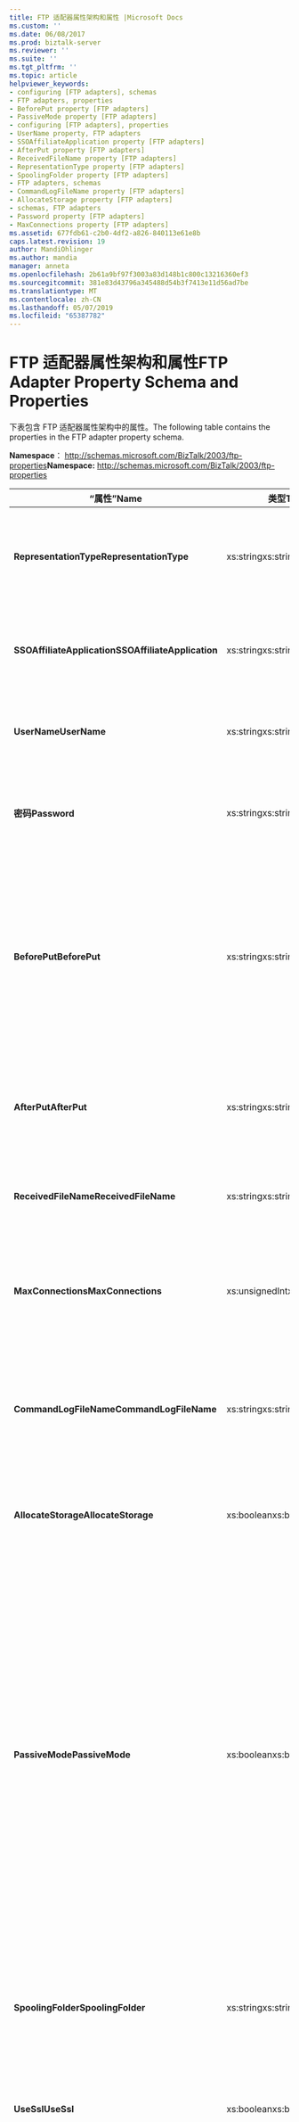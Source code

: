 ```yaml
---
title: FTP 适配器属性架构和属性 |Microsoft Docs
ms.custom: ''
ms.date: 06/08/2017
ms.prod: biztalk-server
ms.reviewer: ''
ms.suite: ''
ms.tgt_pltfrm: ''
ms.topic: article
helpviewer_keywords:
- configuring [FTP adapters], schemas
- FTP adapters, properties
- BeforePut property [FTP adapters]
- PassiveMode property [FTP adapters]
- configuring [FTP adapters], properties
- UserName property, FTP adapters
- SSOAffiliateApplication property [FTP adapters]
- AfterPut property [FTP adapters]
- ReceivedFileName property [FTP adapters]
- RepresentationType property [FTP adapters]
- SpoolingFolder property [FTP adapters]
- FTP adapters, schemas
- CommandLogFileName property [FTP adapters]
- AllocateStorage property [FTP adapters]
- schemas, FTP adapters
- Password property [FTP adapters]
- MaxConnections property [FTP adapters]
ms.assetid: 677fdb61-c2b0-4df2-a826-840113e61e8b
caps.latest.revision: 19
author: MandiOhlinger
ms.author: mandia
manager: anneta
ms.openlocfilehash: 2b61a9bf97f3003a83d148b1c800c13216360ef3
ms.sourcegitcommit: 381e83d43796a345488d54b3f7413e11d56ad7be
ms.translationtype: MT
ms.contentlocale: zh-CN
ms.lasthandoff: 05/07/2019
ms.locfileid: "65387782"
---
```

# <a name="ftp-adapter-property-schema-and-properties"></a><span data-ttu-id="b4d31-102">FTP 适配器属性架构和属性</span><span class="sxs-lookup"><span data-stu-id="b4d31-102">FTP Adapter Property Schema and Properties</span></span>
<span data-ttu-id="b4d31-103">下表包含 FTP 适配器属性架构中的属性。</span><span class="sxs-lookup"><span data-stu-id="b4d31-103">The following table contains the properties in the FTP adapter property schema.</span></span>  
  
 <span data-ttu-id="b4d31-104">**Namespace**： http://schemas.microsoft.com/BizTalk/2003/ftp-properties</span><span class="sxs-lookup"><span data-stu-id="b4d31-104">**Namespace:** http://schemas.microsoft.com/BizTalk/2003/ftp-properties</span></span>  
  
|<span data-ttu-id="b4d31-105">“属性”</span><span class="sxs-lookup"><span data-stu-id="b4d31-105">Name</span></span>|<span data-ttu-id="b4d31-106">类型</span><span class="sxs-lookup"><span data-stu-id="b4d31-106">Type</span></span>|<span data-ttu-id="b4d31-107">Description</span><span class="sxs-lookup"><span data-stu-id="b4d31-107">Description</span></span>|  
|----------|----------|-----------------|  
|<span data-ttu-id="b4d31-108">**RepresentationType**</span><span class="sxs-lookup"><span data-stu-id="b4d31-108">**RepresentationType**</span></span>|<span data-ttu-id="b4d31-109">xs:string</span><span class="sxs-lookup"><span data-stu-id="b4d31-109">xs:string</span></span>|<span data-ttu-id="b4d31-110">指定 FTP 适配器发送数据的方式。</span><span class="sxs-lookup"><span data-stu-id="b4d31-110">Specifies how the FTP adapter sends data.</span></span><br /><br /> <span data-ttu-id="b4d31-111">**有效值：** 二进制或 ASCII</span><span class="sxs-lookup"><span data-stu-id="b4d31-111">**Valid values:** binary or ASCII</span></span>|  
|<span data-ttu-id="b4d31-112">**SSOAffiliateApplication**</span><span class="sxs-lookup"><span data-stu-id="b4d31-112">**SSOAffiliateApplication**</span></span>|<span data-ttu-id="b4d31-113">xs:string</span><span class="sxs-lookup"><span data-stu-id="b4d31-113">xs:string</span></span>|<span data-ttu-id="b4d31-114">指定的企业单一登录关联应用程序使用 FTP 发送端口上。</span><span class="sxs-lookup"><span data-stu-id="b4d31-114">Specifies the Enterprise Single Sign-On affiliate application to use on the FTP send port.</span></span>|  
|<span data-ttu-id="b4d31-115">**UserName**</span><span class="sxs-lookup"><span data-stu-id="b4d31-115">**UserName**</span></span>|<span data-ttu-id="b4d31-116">xs:string</span><span class="sxs-lookup"><span data-stu-id="b4d31-116">xs:string</span></span>|<span data-ttu-id="b4d31-117">指定要发送消息时登录到 FTP 服务器的用户名。</span><span class="sxs-lookup"><span data-stu-id="b4d31-117">Specifies the user name to log on to the FTP server when sending messages.</span></span>|  
|<span data-ttu-id="b4d31-118">**密码**</span><span class="sxs-lookup"><span data-stu-id="b4d31-118">**Password**</span></span>|<span data-ttu-id="b4d31-119">xs:string</span><span class="sxs-lookup"><span data-stu-id="b4d31-119">xs:string</span></span>|<span data-ttu-id="b4d31-120">指定要发送消息时登录到 FTP 服务器时使用的密码。</span><span class="sxs-lookup"><span data-stu-id="b4d31-120">Specifies the password to use when logging on to the FTP server when sending messages.</span></span>|  
|<span data-ttu-id="b4d31-121">**BeforePut**</span><span class="sxs-lookup"><span data-stu-id="b4d31-121">**BeforePut**</span></span>|<span data-ttu-id="b4d31-122">xs:string</span><span class="sxs-lookup"><span data-stu-id="b4d31-122">xs:string</span></span>|<span data-ttu-id="b4d31-123">指定要在文件 PUT，例如，若要更改默认值在 FTP 服务器上的命令之前运行的 FTP 命令。</span><span class="sxs-lookup"><span data-stu-id="b4d31-123">Specifies the FTP commands to run before the file PUT, such as commands to change default values on the FTP server.</span></span> <span data-ttu-id="b4d31-124">用分号 （;） 分隔命令。</span><span class="sxs-lookup"><span data-stu-id="b4d31-124">Separate commands with a semicolon (;).</span></span> <span data-ttu-id="b4d31-125">没有打开命令是必需的。</span><span class="sxs-lookup"><span data-stu-id="b4d31-125">No open command is required.</span></span>|  
|<span data-ttu-id="b4d31-126">**AfterPut**</span><span class="sxs-lookup"><span data-stu-id="b4d31-126">**AfterPut**</span></span>|<span data-ttu-id="b4d31-127">xs:string</span><span class="sxs-lookup"><span data-stu-id="b4d31-127">xs:string</span></span>|<span data-ttu-id="b4d31-128">指定要在文件 PUT 后运行的 FTP 命令。</span><span class="sxs-lookup"><span data-stu-id="b4d31-128">Specifies the FTP commands to run after the file PUT.</span></span> <span data-ttu-id="b4d31-129">用分号 （;） 分隔命令。</span><span class="sxs-lookup"><span data-stu-id="b4d31-129">Separate commands with a semicolon (;).</span></span>|  
|<span data-ttu-id="b4d31-130">**ReceivedFileName**</span><span class="sxs-lookup"><span data-stu-id="b4d31-130">**ReceivedFileName**</span></span>|<span data-ttu-id="b4d31-131">xs:string</span><span class="sxs-lookup"><span data-stu-id="b4d31-131">xs:string</span></span>|<span data-ttu-id="b4d31-132">指定 FTP 适配器从中读取消息的文件的完整名称。</span><span class="sxs-lookup"><span data-stu-id="b4d31-132">Specifies the full name of the file from which the FTP adapter reads the message.</span></span>|  
|<span data-ttu-id="b4d31-133">**MaxConnections**</span><span class="sxs-lookup"><span data-stu-id="b4d31-133">**MaxConnections**</span></span>|<span data-ttu-id="b4d31-134">xs:unsignedInt</span><span class="sxs-lookup"><span data-stu-id="b4d31-134">xs:unsignedInt</span></span>|<span data-ttu-id="b4d31-135">指定的最大并发可打开到服务器的 FTP 连接数。</span><span class="sxs-lookup"><span data-stu-id="b4d31-135">Specifies the maximum number of concurrent FTP connections that can be opened to the server.</span></span> <span data-ttu-id="b4d31-136">值为 0 表示没有限制。</span><span class="sxs-lookup"><span data-stu-id="b4d31-136">A value of 0 means no limit.</span></span>|  
|<span data-ttu-id="b4d31-137">**CommandLogFileName**</span><span class="sxs-lookup"><span data-stu-id="b4d31-137">**CommandLogFileName**</span></span>|<span data-ttu-id="b4d31-138">xs:string</span><span class="sxs-lookup"><span data-stu-id="b4d31-138">xs:string</span></span>|<span data-ttu-id="b4d31-139">指定要保存一份可用于发送或接收通过 FTP 文件时诊断错误情况的日志文件的位置。</span><span class="sxs-lookup"><span data-stu-id="b4d31-139">Specifies the location to save a copy of a log file that can be used to diagnose error conditions when sending or receiving files through FTP.</span></span>|  
|<span data-ttu-id="b4d31-140">**AllocateStorage**</span><span class="sxs-lookup"><span data-stu-id="b4d31-140">**AllocateStorage**</span></span>|<span data-ttu-id="b4d31-141">xs:boolean</span><span class="sxs-lookup"><span data-stu-id="b4d31-141">xs:boolean</span></span>|<span data-ttu-id="b4d31-142">此选项已弃用 BizTalk Server 中，建议不要使用此属性。</span><span class="sxs-lookup"><span data-stu-id="b4d31-142">This option is deprecated in BizTalk Server and use of this property is discouraged.</span></span>|  
|<span data-ttu-id="b4d31-143">**PassiveMode**</span><span class="sxs-lookup"><span data-stu-id="b4d31-143">**PassiveMode**</span></span>|<span data-ttu-id="b4d31-144">xs:boolean</span><span class="sxs-lookup"><span data-stu-id="b4d31-144">xs:boolean</span></span>|<span data-ttu-id="b4d31-145">指定适配器连接到 FTP 服务器的模式。</span><span class="sxs-lookup"><span data-stu-id="b4d31-145">Specifies the mode in which the adapter connects to the FTP server.</span></span><br /><br /> <span data-ttu-id="b4d31-146">在主动模式下，FTP 服务器连接到由 FTP 适配器打开的端口。</span><span class="sxs-lookup"><span data-stu-id="b4d31-146">In active mode, the FTP server connects to a port opened by the FTP adapter.</span></span> <span data-ttu-id="b4d31-147">在被动模式下，FTP 适配器连接到 FTP 服务器打开的端口。</span><span class="sxs-lookup"><span data-stu-id="b4d31-147">In passive mode, the FTP adapter connects to a port opened by the FTP server.</span></span><br /><br /> <span data-ttu-id="b4d31-148">如果**PassiveMode**为 false，则适配器将连接到 FTP 服务器使用主动模式。</span><span class="sxs-lookup"><span data-stu-id="b4d31-148">If **PassiveMode** is false then the adapter connects to the FTP server using Active mode.</span></span> <span data-ttu-id="b4d31-149">此属性的默认值为 false。</span><span class="sxs-lookup"><span data-stu-id="b4d31-149">The default value for this property is false.</span></span>|  
|<span data-ttu-id="b4d31-150">**SpoolingFolder**</span><span class="sxs-lookup"><span data-stu-id="b4d31-150">**SpoolingFolder**</span></span>|<span data-ttu-id="b4d31-151">xs:string</span><span class="sxs-lookup"><span data-stu-id="b4d31-151">xs:string</span></span>|<span data-ttu-id="b4d31-152">指定 FTP 服务器上的临时文件夹的位置。</span><span class="sxs-lookup"><span data-stu-id="b4d31-152">Specifies the location for a temporary folder on the FTP server.</span></span> <span data-ttu-id="b4d31-153">此位置用于确保在传输失败进行恢复。</span><span class="sxs-lookup"><span data-stu-id="b4d31-153">You use this to ensure recovery from a transfer failure.</span></span>|  
|<span data-ttu-id="b4d31-154">**UseSsl**</span><span class="sxs-lookup"><span data-stu-id="b4d31-154">**UseSsl**</span></span>|<span data-ttu-id="b4d31-155">xs:boolean</span><span class="sxs-lookup"><span data-stu-id="b4d31-155">xs:boolean</span></span>|<span data-ttu-id="b4d31-156">指定 FTP 适配器是否必须使用 SSL 与 FTPS 服务器进行通信。</span><span class="sxs-lookup"><span data-stu-id="b4d31-156">Specifies whether the FTP adapter must use SSL to communicate with the FTPS server.</span></span>|  
|<span data-ttu-id="b4d31-157">**UseDataProtection**</span><span class="sxs-lookup"><span data-stu-id="b4d31-157">**UseDataProtection**</span></span>|<span data-ttu-id="b4d31-158">xs:boolean</span><span class="sxs-lookup"><span data-stu-id="b4d31-158">xs:boolean</span></span>|<span data-ttu-id="b4d31-159">指定是否为文件传输使用 SSL 加密。</span><span class="sxs-lookup"><span data-stu-id="b4d31-159">Specifies whether SSL encryption is used for file transfers.</span></span> <span data-ttu-id="b4d31-160">如果适配器必须使用 SSL 加密，它将发送和接收来自 FTPS 服务器数据文件时，请选择 true。</span><span class="sxs-lookup"><span data-stu-id="b4d31-160">Choose true if the adapter must use SSL encryption when it sends and receives data files from the FTPS server.</span></span> <span data-ttu-id="b4d31-161">请选择 false 以发送和接收数据文件以纯文本形式的适配器。</span><span class="sxs-lookup"><span data-stu-id="b4d31-161">Choose false for the adapter to send and receive data files as plaintext.</span></span>|  
|<span data-ttu-id="b4d31-162">**FtpsConnectionMode**</span><span class="sxs-lookup"><span data-stu-id="b4d31-162">**FtpsConnectionMode**</span></span>|<span data-ttu-id="b4d31-163">xs:string</span><span class="sxs-lookup"><span data-stu-id="b4d31-163">xs:string</span></span>|<span data-ttu-id="b4d31-164">指定与 FTPS 服务器建立 SSL 连接模式。</span><span class="sxs-lookup"><span data-stu-id="b4d31-164">Specifies the mode of SSL connection made to the FTPS server.</span></span><br /><br /> <span data-ttu-id="b4d31-165">**有效的值：** 隐式或显式</span><span class="sxs-lookup"><span data-stu-id="b4d31-165">**Valid Values:** Implicit or Explicit</span></span>|  
|<span data-ttu-id="b4d31-166">**ClientCertificateHash**</span><span class="sxs-lookup"><span data-stu-id="b4d31-166">**ClientCertificateHash**</span></span>|<span data-ttu-id="b4d31-167">xs:string</span><span class="sxs-lookup"><span data-stu-id="b4d31-167">xs:string</span></span>|<span data-ttu-id="b4d31-168">指定在安全套接字层 (SSL) 协商中必须使用的客户端证书的 SHA1 哈希。</span><span class="sxs-lookup"><span data-stu-id="b4d31-168">Specifies the SHA1 hash of the client certificate that must be used in the Secure Sockets Layer (SSL) negotiation.</span></span><br /><br /> <span data-ttu-id="b4d31-169">基于此哈希值，客户端证书提取其下运行的 BizTalk 主机实例的用户帐户的个人存储中。</span><span class="sxs-lookup"><span data-stu-id="b4d31-169">Based on this hash, the client certificate is picked up from the personal store of the user account under which the BizTalk host instance is running.</span></span>|  
  
## <a name="see-also"></a><span data-ttu-id="b4d31-170">请参阅</span><span class="sxs-lookup"><span data-stu-id="b4d31-170">See Also</span></span>  
 [<span data-ttu-id="b4d31-171">配置 FTP 适配器</span><span class="sxs-lookup"><span data-stu-id="b4d31-171">Configuring the FTP Adapter</span></span>](../core/configuring-the-ftp-adapter.md)
 
 [<span data-ttu-id="b4d31-172">有关 FTP 适配器的最佳做法和建议</span><span class="sxs-lookup"><span data-stu-id="b4d31-172">Best practices and recommendations for the FTP Adapter</span></span>](../core/best-practices-and-recommendations-for-the-ftp-adapter.md)
 
 [<span data-ttu-id="b4d31-173">FTP 适配器</span><span class="sxs-lookup"><span data-stu-id="b4d31-173">FTP Adapter</span></span>](../core/ftp-adapter.md)